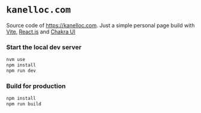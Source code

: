 # `kanelloc.com`

Source code of https://kanelloc.com.
Just a simple personal page build with [Vite](https://vitejs.dev/), [React.js](https://create-react-app.dev) and [Chakra UI](https://chakra-ui.com)

### Start the local dev server

```bash
nvm use
npm install
npm run dev
```

### Build for production

```bash
npm install
npm run build
```
